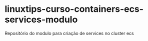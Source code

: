 # linuxtips-curso-containers-ecs-services-modulo
Repositório do modulo para criação de services no cluster ecs
